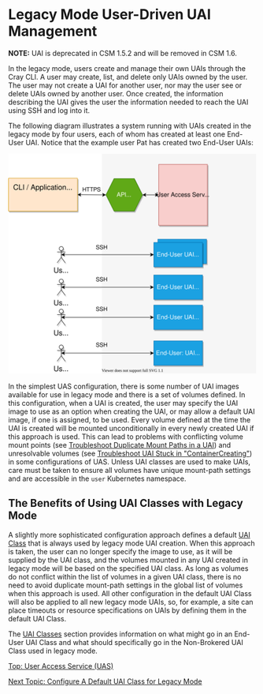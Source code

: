 # Legacy Mode User-Driven UAI Management

**NOTE:** UAI is deprecated in CSM 1.5.2 and will be removed in CSM 1.6.

In the legacy mode, users create and manage their own UAIs through the Cray CLI. A user may create, list, and delete only UAIs owned by the user.
The user may not create a UAI for another user, nor may the user see or delete UAIs owned by another user.
Once created, the information describing the UAI gives the user the information needed to reach the UAI using SSH and log into it.

The following diagram illustrates a system running with UAIs created in the legacy mode by four users, each of whom has created at least one End-User UAI. Notice that the example user Pat has created two End-User UAIs:

![UAS Legacy Mode](../../img/uas_legacy_mode.svg)

In the simplest UAS configuration, there is some number of UAI images available for use in legacy mode and there is a set of volumes defined.
In this configuration, when a UAI is created, the user may specify the UAI image to use as an option when creating the UAI, or may allow a default UAI image, if one is assigned, to be used.
Every volume defined at the time the UAI is created will be mounted unconditionally in every newly created UAI if this approach is used.
This can lead to problems with conflicting volume mount points (see [Troubleshoot Duplicate Mount Paths in a UAI](Troubleshoot_Duplicate_Mount_Paths_in_a_UAI.md))
and unresolvable volumes (see [Troubleshoot UAI Stuck in "ContainerCreating"](Troubleshoot_UAI_Stuck_in_ContainerCreating.md)) in some configurations of UAS.
Unless UAI classes are used to make UAIs, care must be taken to ensure all volumes have unique mount-path settings and are accessible in the `user` Kubernetes namespace.

## The Benefits of Using UAI Classes with Legacy Mode

A slightly more sophisticated configuration approach defines a default [UAI Class](UAI_Classes.md) that is always used by legacy mode UAI creation.
When this approach is taken, the user can no longer specify the image to use, as it will be supplied by the UAI class, and the volumes mounted in any UAI created in legacy mode will be based on the specified UAI class.
As long as volumes do not conflict within the list of volumes in a given UAI class, there is no need to avoid duplicate mount-path settings in the global list of volumes when this approach is used.
All other configuration in the default UAI Class will also be applied to all new legacy mode UAIs, so, for example, a site can place timeouts or resource specifications on UAIs by defining them in the default UAI Class.

The [UAI Classes](UAI_Classes.md) section provides information on what might go in an End-User UAI Class and what should specifically go in the Non-Brokered UAI Class used in legacy mode.

[Top: User Access Service (UAS)](README.md)

[Next Topic: Configure A Default UAI Class for Legacy Mode](Configure_a_Default_UAI_Class_for_Legacy_Mode.md)
